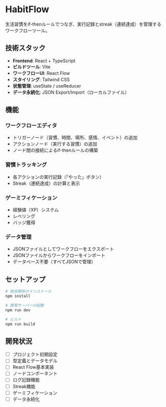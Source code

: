 # HabitFlow

生活習慣をif-thenルールでつなぎ、実行記録とstreak（連続達成）を管理するワークフローツール。

## 技術スタック

- **Frontend**: React + TypeScript
- **ビルドツール**: Vite
- **ワークフローUI**: React Flow
- **スタイリング**: Tailwind CSS
- **状態管理**: useState / useReducer
- **データ永続化**: JSON Export/Import（ローカルファイル）

## 機能

### ワークフローエディタ
- トリガーノード（習慣、時間、場所、感情、イベント）の追加
- アクションノード（実行する習慣）の追加
- ノード間の接続によるif-thenルールの構築

### 習慣トラッキング
- 各アクションの実行記録（「やった」ボタン）
- Streak（連続達成）の計算と表示

### ゲーミフィケーション
- 経験値（XP）システム
- レベリング
- バッジ獲得

### データ管理
- JSONファイルとしてワークフローをエクスポート
- JSONファイルからワークフローをインポート
- データベース不要（すべてJSONで管理）

## セットアップ

```bash
# 依存関係のインストール
npm install

# 開発サーバーの起動
npm run dev

# ビルド
npm run build
```

## 開発状況

- [ ] プロジェクト初期設定
- [ ] 型定義とデータモデル
- [ ] React Flow基本実装
- [ ] ノードコンポーネント
- [ ] ログ記録機能
- [ ] Streak機能
- [ ] ゲーミフィケーション
- [ ] データ永続化